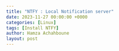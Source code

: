 ```yaml
---
title: "NTFY : Local Notification server"
date: 2023-11-27 00:00:00 +0000
categories: [Linux]
tags: [Install NTFY]    
author: Hamza Achahboune
layout: post
---
```


